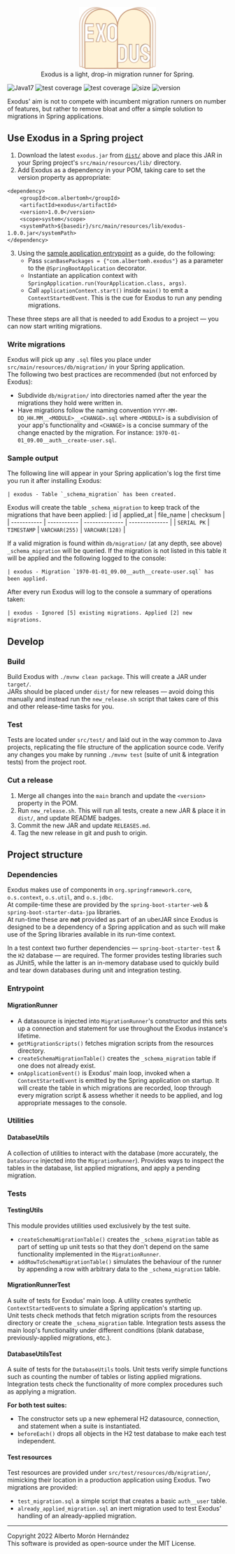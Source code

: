<p align="center">
    <img src="docs/exodus.svg" alt="Exodus" height="142"/>
    <br>
    Exodus is a light, drop-in migration runner for Spring.
</p>

<p>
    <img id="badge--java" src="https://img.shields.io/badge/Java-17%2B-b07219" alt="Java17" />
    <img id="badge--spring" src="https://img.shields.io/badge/Spring-5%2B-6db33f" alt="test coverage" />
    <img id="badge--tests" src="https://img.shields.io/badge/tests-100%25%20%E2%9C%94-brightgreen" alt="test coverage" />
    <img id="badge--size" src="https://img.shields.io/badge/JAR%20size-~7%20kb-blueviolet" alt="size" />
    <img id="badge--version" src="https://img.shields.io/badge/version-1.0.0-white" alt="version" />
</p>

Exodus' aim is not to compete with incumbent migration runners on number of features, but rather to remove bloat and offer a simple solution to migrations in Spring applications.


## Use Exodus in a Spring project
1. Download the latest `exodus.jar` from [`dist/`](dist) above and place this JAR in your Spring project's `src/main/resources/lib/` directory.
2. Add Exodus as a dependency in your POM, taking care to set the version property as appropriate:
```
<dependency>
    <groupId>com.albertomh</groupId>
    <artifactId>exodus</artifactId>
    <version>1.0.0</version>
    <scope>system</scope>
    <systemPath>${basedir}/src/main/resources/lib/exodus-1.0.0.jar</systemPath>
</dependency>
```
3. Using the [sample application entrypoint](docs/SampleApplicationEntrypoint.java) as a guide, do the following:
    - Pass `scanBasePackages = {"com.albertomh.exodus"}` as a parameter to the `@SpringBootApplication` decorator.
    - Instantiate an application context with `SpringApplication.run(YourApplication.class, args)`.
    - Call `applicationContext.start()` inside `main()` to emit a `ContextStartedEvent`. This is the cue for Exodus to run any pending migrations.

These three steps are all that is needed to add Exodus to a project — you can now start writing migrations.


### Write migrations
Exodus will pick up any `.sql` files you place under `src/main/resources/db/migration/` in your Spring application.  
The following two best practices are recommended (but not enforced by Exodus):
- Subdivide `db/migration/` into directories named after the year the migrations they hold were written in.
- Have migrations follow the naming convention `YYYY-MM-DD_HH.MM__<MODULE>__<CHANGE>.sql` where `<MODULE>` is a subdivision of your app's functionality and `<CHANGE>` is a concise summary of the change enacted by the migration. For instance: `1970-01-01_09.00__auth__create-user.sql`.


### Sample output
The following line will appear in your Spring application's log the first time you run it after installing Exodus:
```
| exodus - Table `_schema_migration` has been created.
```
Exodus will create the table `_schema_migration` to keep track of the migrations that have been applied:
| id          | applied_at  | file_name      | checksum       |
| ----------- | ----------- | -------------- | -------------- | 
| `SERIAL PK` | `TIMESTAMP` | `VARCHAR(255)` | `VARCHAR(128)` |

If a valid migration is found within `db/migration/` (at any depth, see above) `_schema_migration` will be queried. If the migration is not listed in this table it will be applied and the following logged to the console:
```
| exodus - Migration `1970-01-01_09.00__auth__create-user.sql` has been applied.
```

After every run Exodus will log to the console a summary of operations taken: 
```
| exodus - Ignored [5] existing migrations. Applied [2] new migrations.
```


## Develop

### Build
Build Exodus with `./mvnw clean package`. This will create a JAR under `target/`.  
JARs should be placed under `dist/` for new releases — avoid doing this manually and instead run the `new_release.sh` script that takes care of this and other release-time tasks for you.


### Test
Tests are located under `src/test/` and laid out in the way common to Java projects, replicating the file structure of the application source code. 
Verify any changes you make by running `./mvnw test` (suite of unit & integration tests) from the project root.


### Cut a release
1. Merge all changes into the `main` branch and update the `<version>` property in the POM.
2. Run `new_release.sh`. This will run all tests, create a new JAR & place it in `dist/`, and update README badges.
3. Commit the new JAR and update `RELEASES.md`.
4. Tag the new release in git and push to origin.


## Project structure

### Dependencies
Exodus makes use of components in `org.springframework.core`, `o.s.context`, `o.s.util`, and `o.s.jdbc`.  
At compile-time these are provided by the `spring-boot-starter-web` & `spring-boot-starter-data-jpa` libraries.  
At run-time these are **not** provided as part of an uberJAR since Exodus is designed to be a dependency of a Spring application and as such will make use of the Spring libraries available in its run-time context.

In a test context two further dependencies — `spring-boot-starter-test` & the `H2` database — are required. The former provides testing libraries such as JUnit5, while the latter is an in-memory database used to quickly build and tear down databases during unit and integration testing.


### Entrypoint
#### MigrationRunner
- A datasource is injected into `MigrationRunner`'s constructor and this sets up a connection and statement for use throughout the Exodus instance's lifetime.
- `getMigrationScripts()` fetches migration scripts from the resources directory.
- `createSchemaMigrationTable()` creates the `_schema_migration` table if one does not already exist.
- `onApplicationEvent()` is Exodus' main loop, invoked when a `ContextStartedEvent` is emitted by the Spring application on startup. It will create the table in which migrations are recorded, loop through every migration script & assess whether it needs to be applied, and log appropriate messages to the console.


### Utilities
#### DatabaseUtils
A collection of utilities to interact with the database (more accurately, the `DataSource` injected into the `MigrationRunner`). Provides ways to inspect the tables in the database, list applied migrations, and apply a pending migration.


### Tests
#### TestingUtils
This module provides utilities used exclusively by the test suite.
- `createSchemaMigrationTable()` creates the `_schema_migration` table as part of setting up unit tests so that they don't depend on the same functionality implemented in the `MigrationRunner`.
- `addRowToSchemaMigrationTable()` simulates the behaviour of the runner by appending a row with arbitrary data to the `_schema_migration` table.

#### MigrationRunnerTest
A suite of tests for Exodus' main loop. A utility creates synthetic `ContextStartedEvent`s to simulate a Spring application's starting up.  
Unit tests check methods that fetch migration scripts from the resources directory or create the `_schema_migration` table. Integration tests assess the main loop's functionality under different conditions (blank database, previously-applied migrations, etc.).

#### DatabaseUtilsTest
A suite of tests for the `DatabaseUtils` tools. Unit tests verify simple functions such as counting the number of tables or listing applied migrations. Integration tests check the functionality of more complex procedures such as applying a migration.

**For both test suites:**
- The constructor sets up a new ephemeral H2 datasource, connection, and statement when a suite is instantiated.
- `beforeEach()` drops all objects in the H2 test database to make each test independent.


#### Test resources
Test resources are provided under `src/test/resources/db/migration/`, mimicking their location in a production application using Exodus. Two migrations are provided:
- `test_migration.sql` a simple script that creates a basic `auth__user` table.
- `already_applied_migration.sql` an inert migration used to test Exodus' handling of an already-applied migration.


---

Copyright 2022 Alberto Morón Hernández  
This software is provided as open-source under the MIT License.
